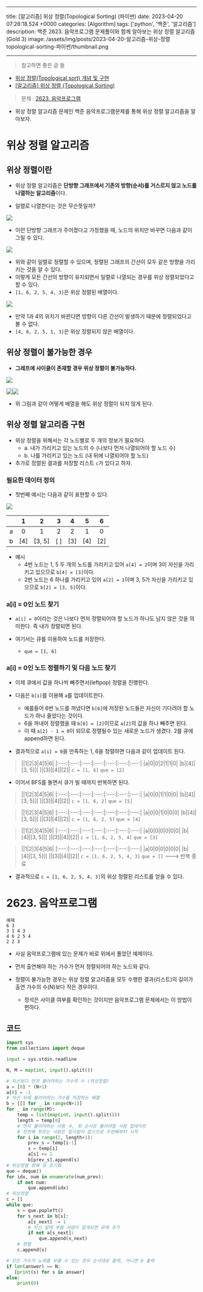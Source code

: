 

---
title: [알고리즘] 위상 정렬(Topological Sorting) (파이썬)
date: 2023-04-20 07:28:18.524 +0000
categories: [Algorithm]
tags: ['python', '백준', '알고리즘']
description: 백준 2623. 음악프로그램 문제풀이와 함께 알아보는 위상 정렬 알고리즘 (Gold 3) 
image: /assets/img/posts/2023-04-20-알고리즘-위상-정렬topological-sorting-파이썬/thumbnail.png

---

> 참고하면 좋은 글 들
- [위상 정렬(Topological sort) 개념 및 구현](https://yoongrammer.tistory.com/86)
- [[알고리즘] 위상 정렬 (Topological Sorting)](https://velog.io/@kimdukbae/%EC%9C%84%EC%83%81-%EC%A0%95%EB%A0%AC-Topological-Sorting)

> 문제 : [2623. 음악프로그램](https://www.acmicpc.net/problem/2623)

- 위상 정렬 알고리즘 문제인 백준 음악프로그램문제를 통해 위상 정렬 알고리즘을 알아보자.

# 위상 정렬 알고리즘

## 위상 정렬이란

- 위상 정렬 알고리즘은 **단방향 그래프에서 기존의 방향(순서)를 거스르지 않고 노드를 나열하는 알고리즘**이다.

- 일렬로 나열한다는 것은 무슨뜻일까?

![](/assets/img/posts/2023-04-20-알고리즘-위상-정렬topological-sorting-파이썬/img0.png)

- 이런 단방향 그래프가 주어졌다고 가정했을 때, 노드의 위치만 바꾸면 다음과 같이 그릴 수 있다.

![](/assets/img/posts/2023-04-20-알고리즘-위상-정렬topological-sorting-파이썬/img1.png)

- 위와 같이 일렬로 정렬할 수 있으며, 정렬된 그래프의 간선이 모두 같은 방향을 가리키는 것을 알 수 있다.
- 이렇게 모든 간선의 방향이 유지되면서 일렬로 나열되는 경우를 위상 정렬되었다고 할 수 있다.
- `[1, 6, 2, 5, 4, 3]`은 위상 정렬된 배열이다.

![](/assets/img/posts/2023-04-20-알고리즘-위상-정렬topological-sorting-파이썬/img2.png)

- 만약 1과 4의 위치가 바뀐다면 방향이 다른 간선이 발생하기 때문에 정렬되었다고 볼 수 없다.
- `[4, 6, 2, 5, 1, 3]`은 위상 정렬되지 않은 배열이다.

## 위상 정렬이 불가능한 경우

- **그래프에 사이클이 존재할 경우 위상 정렬이 불가능하다.**

![](/assets/img/posts/2023-04-20-알고리즘-위상-정렬topological-sorting-파이썬/img3.png)

![](/assets/img/posts/2023-04-20-알고리즘-위상-정렬topological-sorting-파이썬/img4.png)![](/assets/img/posts/2023-04-20-알고리즘-위상-정렬topological-sorting-파이썬/img5.png)

- 위 그림과 같이 어떻게 배열을 해도 위상 정렬이 되지 않게 된다.

## 위상 정렬 알고리즘 구현

- 위상 정렬을 위해서는 각 노드별로 두 개의 정보가 필요하다.
    - a. 내가 가리키고 있는 노드의 수 (나보다 먼저 나열되어야 할 노드 수)
    - b. 나를 가리키고 있는 노드 (내 뒤에 나열되어야 할 노드)
- 추가로 정렬된 결과를 저장할 리스트 `c`가 있다고 하자.

### 필요한 데이터 정의
- 첫번째 예시는 다음과 같이 표현할 수 있다.

![](/assets/img/posts/2023-04-20-알고리즘-위상-정렬topological-sorting-파이썬/img0.png)

||1|2|3|4|5|6|
|:---:|:---:|:---:|:---:|:---:|:---:|:---:|
|a|0|1|2|2|1|0|
|b|[4]|[3, 5]|[ ]|[3]|[4]|[2]|

- 예시
    - 4번 노드는 1, 5 두 개의 노드를 가리키고 있어 `a[4] = 2`이며
    3이 자신을 가리키고 있으므로 `b[4] = [3]`이다.
    - 2번 노드는 6 하나를 가리키고 있어 `a[2] = 1`이며 
    3, 5가 자신을 가리키고 있으므로 `b[2] = [3, 5]`이다.

### a[i] = 0인 노드 찾기

- `a[i] = 0`이라는 것은 나보다 먼저 정렬되어야 할 노드가 하나도 남지 않은 것을 의미한다. 즉 내가 정렬되면 된다.

- 여기서는 큐를 이용하여 노드를 저장한다.
    - `que = [1, 6]`

### a[i] = 0인 노드 정렬하기 및 다음 노드 찾기

- 이제 큐에서 값을 하나씩 빼주면서(leftpop) 정렬을 진행한다.


- 다음은 `b[i]`를 이용해 `a`를 업데이트한다.
    - 예를들어 6번 노드를 꺼냈다면 `b[6]`에 저장된 노드들은 자신이 기다려야 할 노드가 하나 줄었다는 것이다.
    - 6을 꺼내어 정렬했을 때 `b[6] = [2]`이므로 `a[2]`의 값을 하나 빼주면 된다.
    - 이 때 `a[2] - 1 = 0`이 되므로 정렬될수 있는 새로운 노드가 생겼다. 2를 큐에 append하면 된다.


- 결과적으로 `a[i] = 0`을 만족하는 1, 6을 정렬하면 다음과 같이 업데이트 된다.

>||1|2|3|4|5|6|
|:---:|:---:|:---:|:---:|:---:|:---:|:---:|
|a|0|0|2|1|1|0|
|b|[4]|[3, 5]|[ ]|[3]|[4]|[2]|
`c = [1, 6]`
`que = [2]`

- 이어서 BFS를 돌면서 큐가 빌 때까지 반복하면 된다.

> ||1|2|3|4|5|6|
|:---:|:---:|:---:|:---:|:---:|:---:|:---:|
|a|0|0|1|1|0|0|
|b|[4]|[3, 5]|[ ]|[3]|[4]|[2]|
`c = [1, 6, 2]`
`que = [5]`

> ||1|2|3|4|5|6|
|:---:|:---:|:---:|:---:|:---:|:---:|:---:|
|a|0|0|1|0|0|0|
|b|[4]|[3, 5]|[ ]|[3]|[4]|[2]|
`c = [1, 6, 2, 5]`
`que = [4]`

> ||1|2|3|4|5|6|
|:---:|:---:|:---:|:---:|:---:|:---:|:---:|
|a|0|0|0|0|0|0|
|b|[4]|[3, 5]|[ ]|[3]|[4]|[2]|
`c = [1, 6, 2, 5, 4]`
`que = [3]` 

> ||1|2|3|4|5|6|
|:---:|:---:|:---:|:---:|:---:|:---:|:---:|
|a|0|0|0|0|0|0|
|b|[4]|[3, 5]|[ ]|[3]|[4]|[2]|
`c = [1, 6, 2, 5, 4, 3]`
`que = []`  ---> 반복 종료

- 결과적으로 `c = [1, 6, 2, 5, 4, 3]`의 위상 정렬된 리스트를 얻을 수 있다.

# 2623. 음악프로그램

```
예제
6 3
3 1 4 3
4 6 2 5 4
2 2 3
```

- 사실 음악프로그램에 있는 문제가 바로 위에서 풀었던 예제이다.

- 먼저 출연해야 하는 가수가 먼저 정렬되어야 하는 노드와 같다.


- 정렬이 불가능한 경우는 위상 정렬 알고리즘을 모두 수행한 결과(리스트)의 길이가 출연 가수의 수(N)보다 작은 경우이다.
    - 정석은 사이클 여부를 확인하는 것이지만 음악프로그램 문제에서는 이 방법이 편하다.

## 코드

```python
import sys
from collections import deque

input = sys.stdin.readline

N, M = map(int, input().split())

# 자신보다 먼저 불러야하는 가수의 수 (위상정렬)
a = [0] * (N+1)
a[0] = -1
# 자신 뒤에 불러야하는 가수를 저장하는 배열
b = [[] for _ in range(N+1)]
for _ in range(M):
    temp = list(map(int, input().split()))
    length = temp[0]
    # 먼저 불러야하는 사람 수, 뒷 순서로 불러야할 사람 업데이트
    # 첫번째 부르는 사람은 앞사람이 없으므로 두번째부터 시작
    for i in range(2, length+1):
        prev_s = temp[i-1]
        s = temp[i]
        a[s] += 1
        b[prev_s].append(s)
# 위상정렬 위해 큐 초기화
que = deque()
for idx, num in enumerate(num_prev):
    if not num:
        que.append(idx)
# 위상정렬
c = []
while que:
    s = que.popleft()
    for s_next in b[s]:
        a[s_next] -= 1
        # 자신 앞에 부를 사람이 없게되면 큐에 추가
        if not a[s_next]:
            que.append(s_next)
    # 정렬
    c.append(s)

# 모든 가수가 노래를 부를 수 있는 경우 순서대로 출력, 아니면 0 출력
if len(answer) == N:
   [print(s) for s in answer]
else:
    print(0)
```










        